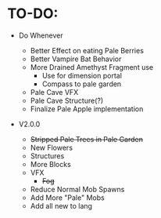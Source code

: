 TO-DO:
=

- Do Whenever
  - Better Effect on eating Pale Berries
  - Better Vampire Bat Behavior
  - More Drained Amethyst Fragment use
    - Use for dimension portal
    - Compass to pale garden
  - Pale Cave VFX
  - Pale Cave Structure(?)
  - Finalize Pale Apple implementation

  
- V2.0.0
  - ~~Stripped Pale Trees in Pale Garden~~
  - New Flowers
  - Structures
  - More Blocks
  - VFX
    - ~~Fog~~
  - Reduce Normal Mob Spawns
  - Add More "Pale" Mobs
  - Add all new to lang
